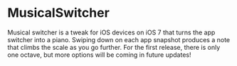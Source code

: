 MusicalSwitcher
===============

Musical switcher is a tweak for iOS devices on iOS 7 that turns the app switcher into a piano. Swiping down on each app snapshot produces a note that climbs the scale as you go further. For the first release, there is only one octave, but more options will be coming in future updates!